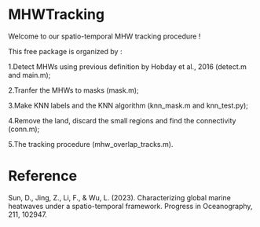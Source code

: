 # MHWTracking
Welcome to our spatio-temporal MHW tracking procedure !


This free package is organized by :

1.Detect MHWs using previous definition by Hobday et al., 2016 (detect.m and main.m);

2.Tranfer the MHWs to masks (mask.m);

3.Make KNN labels and the KNN algorithm (knn_mask.m and knn_test.py);

4.Remove the land, discard the small regions and find the connectivity (conn.m);

5.The tracking procedure (mhw_overlap_tracks.m).

# Reference
Sun, D., Jing, Z., Li, F., & Wu, L. (2023). Characterizing global marine heatwaves under a spatio-temporal framework. Progress in Oceanography, 211, 102947.